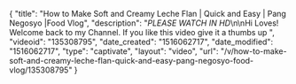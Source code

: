 {
    "title": "How to Make Soft and Creamy Leche Flan | Quick and Easy | Pang Negosyo |Food Vlog",
    "description": "*PLEASE WATCH IN HD*\n\nHi Loves! Welcome back to my Channel. If you like this video give it a thumbs up ",
    "videoid": "135308795",
    "date_created": "1516062717",
    "date_modified": "1516062717",
    "type": "captivate",
    "layout": "video",
    "url": "\/v\/how-to-make-soft-and-creamy-leche-flan-quick-and-easy-pang-negosyo-food-vlog\/135308795"
}